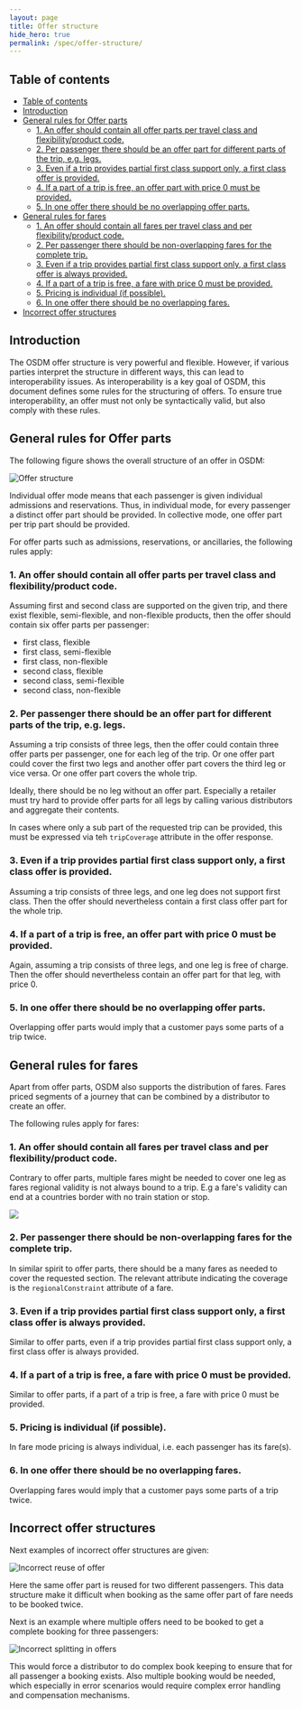 ```yaml
---
layout: page
title: Offer structure
hide_hero: true
permalink: /spec/offer-structure/
---
```


## Table of contents

- [Table of contents](#table-of-contents)
- [Introduction ](#introduction-)
- [General rules for Offer parts ](#general-rules-for-offer-parts-)
  - [1. An offer should contain all offer parts per travel class and flexibility/product code.](#1-an-offer-should-contain-all-offer-parts-per-travel-class-and-flexibilityproduct-code)
  - [2. Per passenger there should be an offer part for different parts of the trip, e.g. legs.](#2-per-passenger-there-should-be-an-offer-part-for-different-parts-of-the-trip-eg-legs)
  - [3. Even if a trip provides partial first class support only, a first class offer is provided.](#3-even-if-a-trip-provides-partial-first-class-support-only-a-first-class-offer-is-provided)
  - [4. If a part of a trip is free, an offer part with price 0 must be provided.](#4-if-a-part-of-a-trip-is-free-an-offer-part-with-price-0-must-be-provided)
  - [5. In one offer there should be no overlapping offer parts.](#5-in-one-offer-there-should-be-no-overlapping-offer-parts)
- [General rules for fares](#general-rules-for-fares)
  - [1. An offer should contain all fares per travel class and per flexibility/product code.](#1-an-offer-should-contain-all-fares-per-travel-class-and-per-flexibilityproduct-code)
  - [2. Per passenger there should be non-overlapping fares for the complete trip.](#2-per-passenger-there-should-be-non-overlapping-fares-for-the-complete-trip)
  - [3. Even if a trip provides partial first class support only, a first class offer is always provided.](#3-even-if-a-trip-provides-partial-first-class-support-only-a-first-class-offer-is-always-provided)
  - [4. If a part of a trip is free, a fare with price 0 must be provided.](#4-if-a-part-of-a-trip-is-free-a-fare-with-price-0-must-be-provided)
  - [5. Pricing is individual (if possible).](#5-pricing-is-individual-if-possible)
  - [6. In one offer there should be no overlapping fares.](#6-in-one-offer-there-should-be-no-overlapping-fares)
- [Incorrect offer structures](#incorrect-offer-structures)

## Introduction <a name="introduction">

The OSDM offer structure is very powerful and flexible. However, if various
parties interpret the structure in different ways, this can lead to
interoperability issues. As interoperability is a key goal of OSDM, this
document defines some rules for the structuring of offers. To ensure true
interoperability, an offer must not only be syntactically valid, but also comply
with these rules.

## General rules for Offer parts <a name="Generalrulesofferparts">

The following figure shows the overall structure of an offer in OSDM:

![Offer structure](../images/models/offer-structure.png)

Individual offer mode means that each passenger is given individual admissions
and reservations. Thus, in individual mode, for every passenger a distinct offer
part should be provided. In collective mode, one offer part per trip part should
be provided.

For offer parts such as admissions, reservations, or ancillaries, the following
rules apply:

### 1. An offer should contain all offer parts per travel class and flexibility/product code.

Assuming first and second class are supported on the given trip, and there exist
flexible, semi-flexible, and non-flexible products, then the offer should
contain six offer parts per passenger:

- first class, flexible
- first class, semi-flexible
- first class, non-flexible
- second class, flexible
- second class, semi-flexible
- second class, non-flexible

### 2. Per passenger there should be an offer part for different parts of the trip, e.g. legs.

Assuming a trip consists of three legs, then the offer could contain three offer
parts per passenger, one for each leg of the trip. Or one offer part could cover
the first two legs and another offer part covers the third leg or vice versa. Or
one offer part covers the whole trip.

Ideally, there should be no leg without an offer part. Especially a retailer
must try hard to provide offer parts for all legs by calling various
distributors and aggregate their contents.

In cases where only a sub part of the requested trip can be provided, this must
be expressed via teh `tripCoverage` attribute in the offer response.

### 3. Even if a trip provides partial first class support only, a first class offer is provided.

Assuming a trip consists of three legs, and one leg does not support first
class. Then the offer should nevertheless contain a first class offer part for
the whole trip.

### 4. If a part of a trip is free, an offer part with price 0 must be provided.

Again, assuming a trip consists of three legs, and one leg is free of charge.
Then the offer should nevertheless contain an offer part for that leg, with
price 0.

### 5. In one offer there should be no overlapping offer parts.

Overlapping offer parts would imply that a customer pays some parts of a trip
twice.

## General rules for fares

Apart from offer parts, OSDM also supports the distribution of fares. Fares
priced segments of a journey that can be combined by a distributor to create an
offer.

The following rules apply for fares:

### 1. An offer should contain all fares per travel class and per flexibility/product code.

Contrary to offer parts, multiple fares might be needed to cover one leg as
fares regional validity is not always bound to a trip. E.g a fare's validity can
end at a countries border with no train station or stop.

![](../images/models/offer-structure-with-fares.png)

### 2. Per passenger there should be non-overlapping fares for the complete trip.

In similar spirit to offer parts, there should be a many fares as needed to
cover the requested section. The relevant attribute indicating the coverage is
the `regionalConstraint` attribute of a fare.

### 3. Even if a trip provides partial first class support only, a first class offer is always provided.

Similar to offer parts, even if a trip provides partial first class support
only, a first class offer is always provided.

### 4. If a part of a trip is free, a fare with price 0 must be provided.

Similar to offer parts, if a part of a trip is free, a fare with price 0 must be
provided.

### 5. Pricing is individual (if possible).

In fare mode pricing is always individual, i.e. each passenger has its fare(s).

### 6. In one offer there should be no overlapping fares.

Overlapping fares would imply that a customer pays some parts of a trip twice.

## Incorrect offer structures

Next examples of incorrect offer structures are given:

![Incorrect reuse of offer](../images/models/offer-structure-incorrect-reuse.png)

Here the same offer part is reused for two different passengers. This data
structure make it difficult when booking as the same offer part of fare needs to
be booked twice.

Next is an example where multiple offers need to be booked to get a complete
booking for three passengers:

![Incorrect splitting in offers](../images/models/offer-structure-incorrect-splitting.png)

This would force a distributor to do complex book keeping to ensure that for all
passenger a booking exists. Also multiple booking would be needed, which
especially in error scenarios would require complex error handling and
compensation mechanisms.
